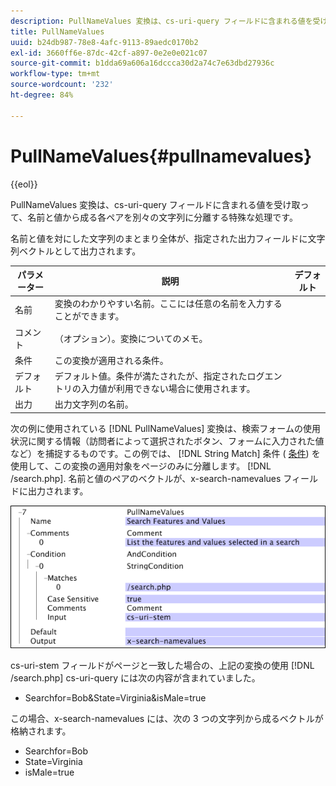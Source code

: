 ```yaml
---
description: PullNameValues 変換は、cs-uri-query フィールドに含まれる値を受け取って、名前と値から成る各ペアを別々の文字列に分離する特殊な処理です。
title: PullNameValues
uuid: b24db987-78e8-4afc-9113-89aedc0170b2
exl-id: 3660ff6e-87dc-42cf-a897-0e2e0e021c07
source-git-commit: b1dda69a606a16dccca30d2a74c7e63dbd27936c
workflow-type: tm+mt
source-wordcount: '232'
ht-degree: 84%

---
```


# PullNameValues{#pullnamevalues}

{{eol}}

PullNameValues 変換は、cs-uri-query フィールドに含まれる値を受け取って、名前と値から成る各ペアを別々の文字列に分離する特殊な処理です。

名前と値を対にした文字列のまとまり全体が、指定された出力フィールドに文字列ベクトルとして出力されます。

| パラメーター | 説明 | デフォルト |
|---|---|---|
| 名前 | 変換のわかりやすい名前。ここには任意の名前を入力することができます。 |  |
| コメント | （オプション）。変換についてのメモ。 |  |
| 条件 | この変換が適用される条件。 |  |
| デフォルト | デフォルト値。条件が満たされたが、指定されたログエントリの入力値が利用できない場合に使用されます。 |  |
| 出力 | 出力文字列の名前。 |  |

次の例に使用されている [!DNL PullNameValues] 変換は、検索フォームの使用状況に関する情報（訪問者によって選択されたボタン、フォームに入力された値など）を捕捉するものです。この例では、 [!DNL String Match] 条件 ( [条件](../../../../../home/c-dataset-const-proc/c-conditions/c-abt-cond.md)) を使用して、この変換の適用対象をページのみに分離します。 [!DNL /search.php]. 名前と値のペアのベクトルが、x-search-namevalues フィールドに出力されます。

![](assets/cfg_TransformationType_PullNameValues.png)

cs-uri-stem フィールドがページと一致した場合の、上記の変換の使用 [!DNL /search.php] cs-uri-query には次の内容が含まれていました。

* Searchfor=Bob&amp;State=Virginia&amp;isMale=true

この場合、x-search-namevalues には、次の 3 つの文字列から成るベクトルが格納されます。

* Searchfor=Bob
* State=Virginia
* isMale=true
